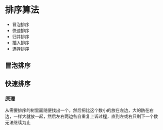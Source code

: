 # 排序算法

- 冒泡排序
- 快速排序
- 归并排序
- 插入排序
- 选择排序

## 冒泡排序

## 快速排序
### 原理
从需要排序的树里面随便找出一个，然后把比这个数小的放在左边，大的防在右边，一样大就放一起，然后左右两边各自重复上诉过程，直到左或右只剩下一个数无法继续为止

